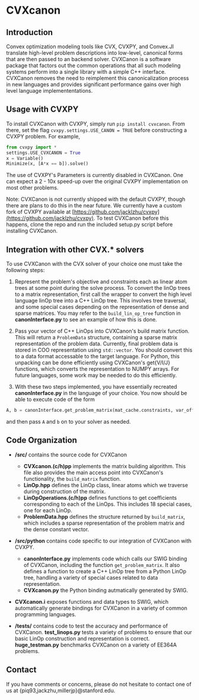 # CVXcanon

## Introduction
Convex optimization modeling tools like CVX, CVXPY, and Convex.Jl translate high-level problem descriptions into low-level, canonical forms that are then passed to an backend solver. CVXCanon is a software package that factors out the common operations that all such modeling systems perform into a single library with a simple C++ interface. CVXCanon removes the need to reimplement this canonicalization process in new languages and provides significant performance gains over high level language implemententations.


## Usage with CVXPY
To install CVXCanon with CVXPY, simply run ```pip install cvxcanon```. From there, set the flag ```cvxpy.settings.USE_CANON = TRUE``` before constructing a CVXPY problem. For example, 

``` python
from cvxpy import *
settings.USE_CVXCANON = True
x = Variable()
Minimize(x, [A*x == b]).solve()
```
The use of CVXPY's Parameters is currently disabled in CVXCanon. One can expect a 2 - 10x  speed-up over the original CVXPY implementation on most other problems.

Note: CVXCanon is not currently shipped with the default CVXPY, though there are plans to do this in the near future. We currently have a custom fork of CVXPY available at [https://github.com/jacklzhu/cvxpy](https://github.com/jacklzhu/cvxpy). To test CVXCanon before this happens, clone the repo and run the included setup.py script before installing CVXCanon.

## Integration with other CVX.* solvers
To use CVXCanon with the CVX solver of your choice one must take the following steps:

1. Represent the problem's objective and constraints each as linear atom trees at some point during the solve process. To convert the linOp trees to a matrix representation, first call the wrapper to convert the high level language linOp tree into a C++ LinOp tree. This involves tree traversal, and some special cases depending on the representation of dense and sparse matrices. You may refer to the ```build_lin_op_tree``` function in **canonInterface.py** to see an example of how this is done.

2. Pass your vector of C++ LinOps into CVXCanon's build matrix function. This will return a ```ProblemData``` structure, containing a sparse matrix representation of the problem data. Currently, final problem data is stored in COO representation using ```std::vector```. You should convert this to a data format accessable to the target language. For Python, this unpacking can be done efficiently using CVXCanon's get{V/I/J} functions, which converts the representation to NUMPY arrays. For future languages, some work may be needed to do this efficiently.  

3. With these two steps implemented, you have essentially recreated **canonInterface.py** in the language of your choice. You now should be able to execute code of the form

```python 
A, b = canonInterface.get_problem_matrix(mat_cache.constraints, var_offsets)
```

and then pass ```A``` and ```b``` on to your solver as needed.

## Code Organization
- **/src/** contains the source code for CVXCanon
	- **CVXcanon.(c/h)pp** implements the matrix building algorithm. This file also provides the main access point into CVXCanon's functionality, the ```build_matrix``` function.
	-  **LinOp.hpp** defines the LinOp class, linear atoms which we traverse during construction of the matrix.
	- **LinOpOperations.(c/h)pp** defines functions to get coefficients corresponding to each of the LinOps. This includes 18 special cases, one for each LinOp.
    - **ProblemData.hpp** defines the structure returned by ```build_matrix```, which includes a sparse representation of the problem matrix and the dense constant vector.

- **/src/python** contains code specific to our integration of CVXCanon with CVXPY.
	- **canonInterface.py** implements code which calls our SWIG binding of CVXCanon, including the function ```get_problem_matrix```. It also defines a function to create a C++ LinOp tree from a Python LinOp tree, handling a variety of special cases related to data representation.
    - **CVXcanon.py** the Python binding autmatically generated by SWIG.
    
 - **CVXcanon.i** exposes functions and data types to SWIG, which automatically generate bindings for CVXCanon in a variety of common programming languages.

- **/tests/** contains code to test the accuracy and performance of CVXCanon. **test_linops.py** tests a variety of problems to ensure that our basic LinOp construction and representation is correct. **huge_testman.py** benchmarks CVXCanon on a variety of EE364A problems.



## Contact
If you have comments or concerns, please do not hesitate to contact one of us at  {piq93,jackzhu,millerjp}@stanford.edu.
